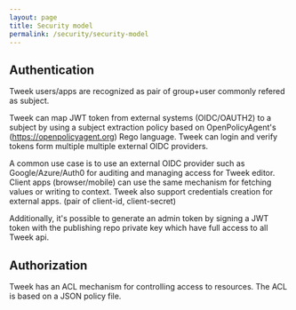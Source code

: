 ```yaml
---
layout: page
title: Security model
permalink: /security/security-model
---
```


## Authentication

Tweek users/apps are recognized as pair of group+user commonly refered as subject.

Tweek can map JWT token from external systems (OIDC/OAUTH2) to a subject by using a subject extraction policy
based on OpenPolicyAgent's (https://openpolicyagent.org) Rego language.
Tweek can login and verify tokens form multiple multiple external OIDC providers.

A common use case is to use an external OIDC provider such as Google/Azure/Auth0 for auditing and managing access
for Tweek editor.
Client apps (browser/mobile) can use the same mechanism for fetching values or writing to context.
Tweek also support credentials creation for external apps. (pair of client-id, client-secret)

Additionally, it's possible to generate an admin token by signing a JWT token with the publishing repo private key
which have full access to all Tweek api.

## Authorization

Tweek has an ACL mechanism for controlling access to resources.
The ACL is based on a JSON policy file.
